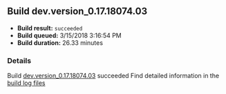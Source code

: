 ## Build dev.version_0.17.18074.03
- **Build result:** `succeeded`
- **Build queued:** 3/15/2018 3:16:54 PM
- **Build duration:** 26.33 minutes
### Details
Build [dev.version_0.17.18074.03](https://winappstudio.visualstudio.com/web/build.aspx?pcguid=a4ef43be-68ce-4195-a619-079b4d9834c2&builduri=vstfs%3a%2f%2f%2fBuild%2fBuild%2f25273) succeeded
Find detailed information in the [build log files](https://uwpctdiags.blob.core.windows.net/buildlogs/dev.version_0.17.18074.03_logs.zip)
